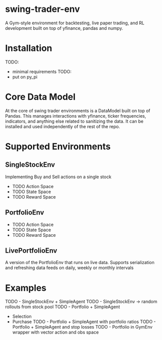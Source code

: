 # swing-trader-env
A Gym-style environment for backtesting, live paper trading, and RL development built on top of yfinance, pandas and numpy. 

# Installation

TODO:
  - minimal requirements
TODO:
  - put on py_pi

# Core Data Model
At the core of swing trader environments is a DataModel built on top of Pandas. This manages interactions with yfinance, ticker frequencies, indicators, and anything else related to sanitizing the data. It can
be installed and used independently of the rest of the repo.

# Supported Environments
 
## SingleStockEnv

Implementing Buy and Sell actions on a single stock
- TODO Action Space
- TODO State Space
- TODO Reward Space
  
## PortfolioEnv
- TODO Action Space
- TODO State Space
- TODO Reward Space

## LivePortfolioEnv
A version of the PortfolioEnv that runs on live data. Supports serialization and refreshing data feeds on daily, weekly or monthly intervals

# Examples
TODO - SingleStockEnv + SimpleAgent
TODO - SingleStockEnv -> random rollouts from stock pool
TODO - Portfolio + SimpleAgent
  - Selection
  - Purchase
TODO - Portfolio + SimpleAgent with portfolio ratios
TODO - Portfolio + SimpleAgent and stop losses
TODO - Portfolio in GymEnv wrapper with vector action and obs space
#

